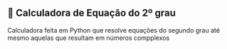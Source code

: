 ## 🧮 Calculadora de Equação do 2º grau
Calculadora feita em Python que resolve equações do segundo grau até mesmo aquelas que resultam em números compplexos

